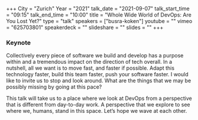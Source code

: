 +++
City = "Zurich"
Year = "2021"
talk_date = "2021-09-07"
talk_start_time = "09:15"
talk_end_time = "10:00"
title = "Whole Wide World of DevOps: Are You Lost Yet?"
type = "talk"
speakers = ["busra-koken"]
youtube = ""
vimeo = "625703801"
speakerdeck = ""
slideshare = ""
slides = ""
+++

### Keynote

Collectively every piece of software we build and develop has a purpose within and a tremendous impact on the direction of tech overall. In a nutshell, all we want is to move fast, and faster if possible. Adapt this technology faster, build this team faster, push your software faster. I would like to invite us to stop and look around. What are the things that we may be possibly missing by going at this pace?

This talk will take us to a place where we look at DevOps from a perspective that is different from day-to-day work. A perspective that we explore to see where we, humans, stand in this space. Let’s hope we wave at each other.

